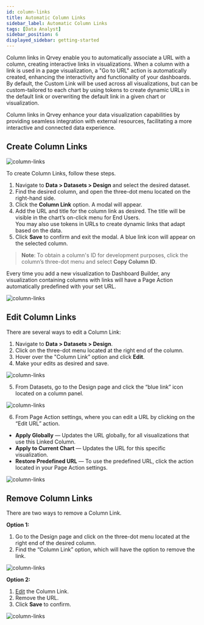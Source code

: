 ```yaml
---
id: column-links
title: Automatic Column Links
sidebar_label: Automatic Column Links
tags: [Data Analyst]
sidebar_position: 6
displayed_sidebar: getting-started
---
```


Column links in Qrvey enable you to automatically associate a URL with a column, creating interactive links in visualizations. When a column with a link is used in a page visualization, a "Go to URL" action is automatically created, enhancing the interactivity and functionality of your dashboards. By default, the Custom Link will be used across all visualizations, but can be custom-tailored to each chart by using tokens to create dynamic URLs in the default link or overwriting the default link in a given chart or visualization.

Column links in Qrvey enhance your data visualization capabilities by providing seamless integration with external resources, facilitating a more interactive and connected data experience​.

## Create Column Links

![column-links](https://s3.amazonaws.com/cdn.qrvey.com/documentation_assets/ui-docs/datasets/column-links/column_2.gif#thumbnail)

To create Column Links, follow these steps.

1. Navigate to **Data > Datasets > Design** and select the desired dataset.
2. Find the desired column, and open the three-dot menu located on the right-hand side.
3. Click the **Column Link** option. A modal will appear.
4. Add the URL and title for the column link as desired.
   The title will be visible in the chart’s on-click menu for End Users.  
   You may also use tokens in URLs to create dynamic links that adapt based on the data.
5. Click **Save** to confirm and exit the modal.
    A blue link icon will appear on the selected column.

>**Note**: To obtain a column's ID for development purposes, click the column’s three-dot menu and select **Copy Column ID**.

Every time you add a new visualization to Dashboard Builder, any visualization containing columns with links will have a Page Action automatically predefined with your set URL.

![column-links](https://s3.amazonaws.com/cdn.qrvey.com/documentation_assets/ui-docs/datasets/column-links/column_3.gif#thumbnail)
 
## Edit Column Links
There are several ways to edit a Column Link:

1. Navigate to **Data > Datasets > Design**.
2. Click on the three-dot menu located at the right end of the column.
3. Hover over the "Column Link” option and click **Edit**.
4. Make your edits as desired and save.

![column-links](https://s3.amazonaws.com/cdn.qrvey.com/documentation_assets/ui-docs/datasets/column-links/column_6.png#thumbnail)

5. From Datasets, go to the Design page and click the “blue link” icon located on a column panel. 

![column-links](https://s3.amazonaws.com/cdn.qrvey.com/documentation_assets/ui-docs/datasets/column-links/column_7.png#thumbnail)

6. From Page Action settings, where you can edit a URL by clicking on the “Edit URL” action. 

- **Apply Globally** — Updates the URL globally, for all visualizations that use this Linked Column.
- **Apply to Current Chart** — Updates the URL for this specific visualization.
- **Restore Predefined URL** — To use the predefined URL, click the action located in your Page Action settings.

![column-links](https://s3.amazonaws.com/cdn.qrvey.com/documentation_assets/ui-docs/datasets/column-links/column_8.gif#thumbnail)

## Remove Column Links

There are two ways to remove a Column Link.

**Option 1:** 
1. Go to the Design page and click on the three-dot menu located at the right end of the desired column.
2. Find the “Column Link” option, which will have the option to remove the link.

![column-links](https://s3.amazonaws.com/cdn.qrvey.com/documentation_assets/ui-docs/datasets/column-links/column_4.png#thumbnail)

**Option 2:** 
1. [Edit](#edit-column-links) the Column Link.
2. Remove the URL.
3. Click **Save** to confirm.

![column-links](https://s3.amazonaws.com/cdn.qrvey.com/documentation_assets/ui-docs/datasets/column-links/column_5.gif#thumbnail)
